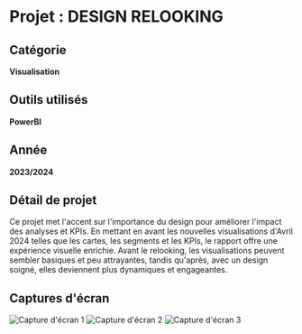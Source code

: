 # Projet : DESIGN RELOOKING

## Catégorie
**Visualisation**

## Outils utilisés
**PowerBI**

## Année
**2023/2024**



## Détail de projet
Ce projet met l'accent sur l'importance du design pour améliorer l'impact des analyses et KPIs. En mettant en avant les nouvelles visualisations d'Avril 2024 telles que les cartes, les segments et les KPIs, le rapport offre une expérience visuelle enrichie. Avant le relooking, les visualisations peuvent sembler basiques et peu attrayantes, tandis qu'après, avec un design soigné, elles deviennent plus dynamiques et engageantes.

## Captures d'écran
![Capture d'écran 1](url-de-votre-capture-ecran-1)
![Capture d'écran 2](url-de-votre-capture-ecran-2)
![Capture d'écran 3](url-de-votre-capture-ecran-3)
